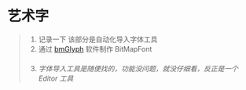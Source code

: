 # 艺术字

> 1. 记录一下 该部分是自动化导入字体工具
> 2. 通过 [bmGlyph] 软件制作 BitMapFont
> 3. ###### 字体导入工具是随便找的，功能没问题，就没仔细看，反正是一个 Editor 工具

[bmGlyph]: http://www.bmglyph.com